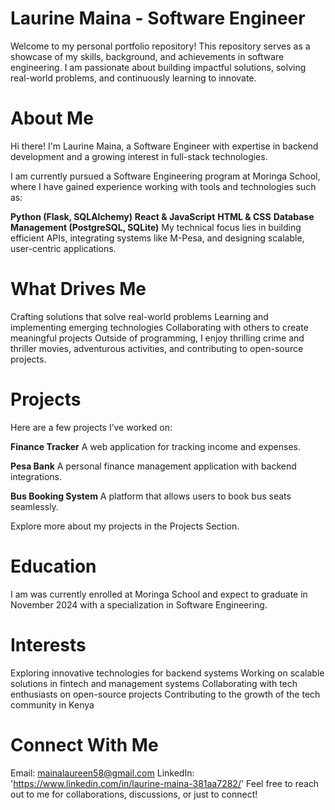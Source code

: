 # Laurine Maina - Software Engineer 
Welcome to my personal portfolio repository! This repository serves as a showcase of my skills, background, and achievements in software engineering. I am passionate about building impactful solutions, solving real-world problems, and continuously learning to innovate.

# About Me
Hi there! I'm Laurine Maina, a Software Engineer with expertise in backend development and a growing interest in full-stack technologies.

I am currently pursued a Software Engineering program at Moringa School, where I have gained experience working with tools and technologies such as:

**Python (Flask, SQLAlchemy)**
**React & JavaScript**
**HTML & CSS**
**Database Management (PostgreSQL, SQLite)**
My technical focus lies in building efficient APIs, integrating systems like M-Pesa, and designing scalable, user-centric applications.

# What Drives Me
Crafting solutions that solve real-world problems
Learning and implementing emerging technologies
Collaborating with others to create meaningful projects
Outside of programming, I enjoy thrilling crime and thriller movies, adventurous activities, and contributing to open-source projects.

# Projects
Here are a few projects I’ve worked on:

**Finance Tracker**
A web application for tracking income and expenses.

**Pesa Bank**
A personal finance management application with backend integrations.

**Bus Booking System**
A platform that allows users to book bus seats seamlessly.


Explore more about my projects in the Projects Section.

# Education
I am was currently enrolled at Moringa School and expect to graduate in November 2024 with a specialization in Software Engineering.

# Interests
Exploring innovative technologies for backend systems
Working on scalable solutions in fintech and management systems
Collaborating with tech enthusiasts on open-source projects
Contributing to the growth of the tech community in Kenya
# Connect With Me
Email: mainalaureen58@gmail.com
LinkedIn: 'https://www.linkedin.com/in/laurine-maina-381aa7282/'
Feel free to reach out to me for collaborations, discussions, or just to connect!